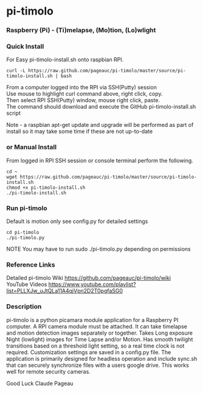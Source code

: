 # pi-timolo
### Raspberry (Pi) - (Ti)melapse, (Mo)tion, (Lo)wlight

### Quick Install
For Easy pi-timolo-install.sh onto raspbian RPI. 

    curl -L https://raw.github.com/pageauc/pi-timolo/master/source/pi-timolo-install.sh | bash

From a computer logged into the RPI via SSH(Putty) session  
Use mouse to highlight curl command above, right click, copy.  
Then select RPI SSH(Putty) window, mouse right click, paste.   
The command should download and execute the GitHub pi-timolo-install.sh script   

Note - a raspbian apt-get update and upgrade will be performed as part of install 
so it may take some time if these are not up-to-date       
    
### or Manual Install   
From logged in RPI SSH session or console terminal perform the following.

    cd ~
    wget https://raw.github.com/pageauc/pi-timolo/master/source/pi-timolo-install.sh
    chmod +x pi-timolo-install.sh
    ./pi-timolo-install.sh
    
### Run pi-timolo 
Default is motion only see config.py for detailed settings   
    
    cd pi-timolo
    ./pi-timolo.py

NOTE You may have to run sudo ./pi-timolo.py depending on permissions        
    
### Reference Links  
Detailed pi-timolo Wiki https://github.com/pageauc/pi-timolo/wiki  
YouTube Videos https://www.youtube.com/playlist?list=PLLXJw_uJtQLa11A4qjVpn2D2T0pgfaSG0

### Description
pi-timolo is a python picamara module application for a Raspberry PI computer.
A RPI camera module must be attached. It can take timelapse and motion detection
images separately or together. Takes Long exposure Night (lowlight) images for
Time Lapse and/or Motion. Has smooth twilight transitions based on a threshold light
setting, so a real time clock is not required. Customization settings are saved in a config.py file.
The application is primarily designed for headless operation and include sync.sh that
can securely synchronize files with a users google drive.  This works well for remote security
cameras.  
        
Good Luck
Claude Pageau 
